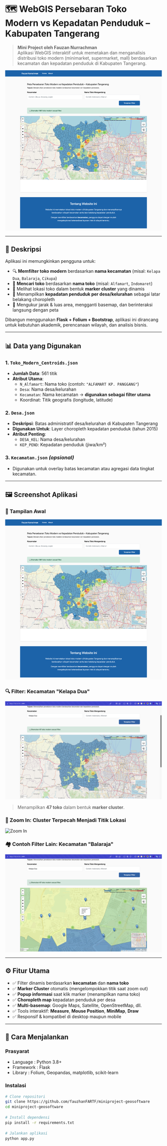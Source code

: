 # 🗺️ WebGIS Persebaran Toko Modern vs Kepadatan Penduduk – Kabupaten Tangerang

> **Mini Project oleh Fauzan Nurrachman**  
> Aplikasi WebGIS interaktif untuk memetakan dan menganalisis distribusi toko modern (minimarket, supermarket, mall) berdasarkan kecamatan dan kepadatan penduduk di Kabupaten Tangerang.

![Tampilan WebGIS](https://github.com/fauzhanFARTF/miniproject-geosoftware/blob/main/static/img/1.jpg?raw=true)

---

## 📌 Deskripsi

Aplikasi ini memungkinkan pengguna untuk:
- 🔍 **Memfilter toko modern** berdasarkan **nama kecamatan** (misal: `Kelapa Dua`, `Balaraja`, `Cikupa`)
- 🔎 **Mencari toko** berdasarkan **nama toko** (misal: `Alfamart`, `Indomaret`)
- 📍 Melihat lokasi toko dalam bentuk **marker cluster** yang dinamis
- 🎨 Menampilkan **kepadatan penduduk per desa/kelurahan** sebagai latar belakang choropleth
- 📏 Mengukur jarak & luas area, mengganti basemap, dan berinteraksi langsung dengan peta

Dibangun menggunakan **Flask + Folium + Bootstrap**, aplikasi ini dirancang untuk kebutuhan akademik, perencanaan wilayah, dan analisis bisnis.

---

## 📊 Data yang Digunakan

### 1. `Toko_Modern_Centroids.json`
- **Jumlah Data**: 561 titik
- **Atribut Utama**:
  - `N_Alfamart`: Nama toko (contoh: `"ALFAMART KP. PANGGANG"`)
  - `Desa`: Nama desa/kelurahan
  - `Kecamatan`: Nama kecamatan → **digunakan sebagai filter utama**
  - Koordinat: Titik geografis (longitude, latitude)

### 2. `Desa.json`
- **Deskripsi**: Batas administratif desa/kelurahan di Kabupaten Tangerang
- **Digunakan Untuk**: Layer choropleth kepadatan penduduk (tahun 2015)
- **Atribut Penting**:
  - `DESA_KEL`: Nama desa/kelurahan
  - `KEP_PEND`: Kepadatan penduduk (jiwa/km²)

### 3. `Kecamatan.json` *(opsional)*
- Digunakan untuk overlay batas kecamatan atau agregasi data tingkat kecamatan.

---

## 🖼️ Screenshot Aplikasi

### 🏁 Tampilan Awal
![Tampilan Awal](https://github.com/fauzhanFARTF/miniproject-geosoftware/blob/main/static/img/1.jpg?raw=true)

### 🔍 Filter: Kecamatan "Kelapa Dua"
![Kelapa Dua](https://github.com/fauzhanFARTF/miniproject-geosoftware/blob/main/static/img/6.jpg?raw=true)

> Menampilkan **47 toko** dalam bentuk **marker cluster**.

### 🔬 Zoom In: Cluster Terpecah Menjadi Titik Lokasi
![Zoom In](https://github.com/fauzhanFARTF/miniproject-geosoftware/blob/main/static/img/7.jpg?raw=true)

### 🏘️ Contoh Filter Lain: Kecamatan "Balaraja"
![Balaraja](https://github.com/fauzhanFARTF/miniproject-geosoftware/blob/main/static/img/8.jpg?raw=true)

---

## ⚙️ Fitur Utama

- ✅ Filter dinamis berdasarkan **kecamatan** dan **nama toko**
- ✅ **Marker Cluster** otomatis (mengelompokkan titik saat zoom out)
- ✅ **Popup informasi** saat klik marker (menampilkan nama toko)
- ✅ **Choropleth map** kepadatan penduduk per desa
- ✅ **Multi-basemap**: Google Maps, Satellite, OpenStreetMap, dll.
- ✅ Tools interaktif: **Measure**, **Mouse Position**, **MiniMap**, **Draw**
- ✅ Responsif & kompatibel di desktop maupun mobile

---

## 🚀 Cara Menjalankan

### Prasyarat
- Language : Python 3.8+
- Framework : Flask
- Library : Folium, Geopandas, matplotlib, scikit-learn

### Instalasi
```bash
# Clone repositori
git clone https://github.com/fauzhanFARTF/miniproject-geosoftware
cd miniproject-geosoftware

# Install dependensi
pip install -r requirements.txt

# Jalankan aplikasi
python app.py